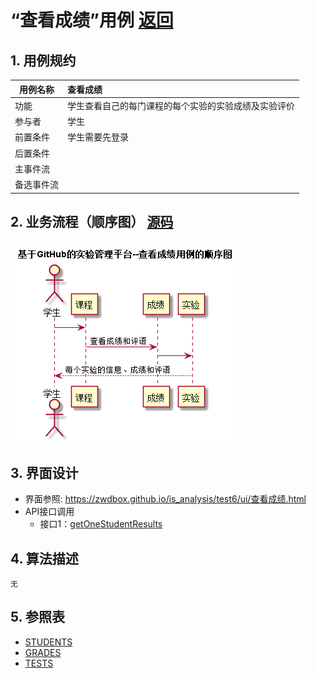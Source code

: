 # “查看成绩”用例 [返回](../README.md)
## 1. 用例规约

|用例名称|查看成绩|
|-------|:-------------|
|功能|学生查看自己的每门课程的每个实验的实验成绩及实验评价|
|参与者|学生|
|前置条件|学生需要先登录|
|后置条件| |
|主事件流| |
|备选事件流| |

## 2. 业务流程（顺序图） [源码](../src/查看成绩用例.puml)
![sequence1](../查看成绩用例.png) 

## 3. 界面设计
- 界面参照: https://zwdbox.github.io/is_analysis/test6/ui/查看成绩.html
- API接口调用
    - 接口1：[getOneStudentResults](../接口/getOneStudentResults.md) 

## 4. 算法描述
    无
    
## 5. 参照表
- [STUDENTS](../数据库设计.md/#STUDENTS)
- [GRADES](../数据库设计.md/#GRADES)
- [TESTS](../数据库设计.md/#TESTS)

